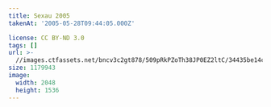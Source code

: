 ```yaml
---
title: Sexau 2005
takenAt: '2005-05-28T09:44:05.000Z'

license: CC BY-ND 3.0
tags: []
url: >-
  //images.ctfassets.net/bncv3c2gt878/509pRkPZoTh38JP0EZ2ltC/34435be14cfac05bcda87049fe5e309a/sexau-2005_4560327834_o
size: 1179943
image:
  width: 2048
  height: 1536
---
```

